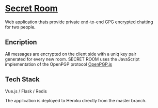 # [Secret Room](https://secretroom.app)
Web application thats provide private end-to-end GPG encrypted chatting for two people.

## Encription
All messages are encrypted on the client side with a uniq key pair generated for every new room.
SECRET ROOM uses the JavaScript implementation of the OpenPGP protocol [OpenPGP.js](https://github.com/openpgpjs/openpgpjs)

## Tech Stack
Vue.js / Flask / Redis

The application is deployed to Heroku directly from the master branch.
